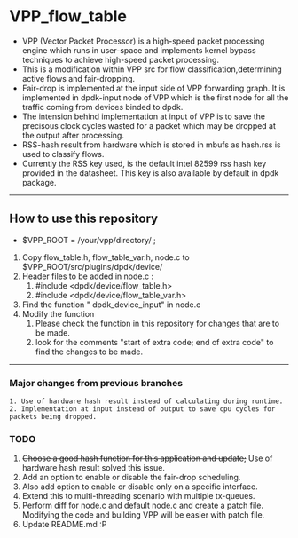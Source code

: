 # VPP_flow_table

* VPP (Vector Packet Processor) is a high-speed packet processing engine which runs in user-space and implements kernel bypass techniques to achieve high-speed packet processing.
* This is a modification within VPP src for flow classification,determining active flows and fair-dropping.
* Fair-drop is implemented at the input side of VPP forwarding graph. It is implemented in dpdk-input node of VPP which is the first node for all the traffic coming from devices binded to dpdk.
* The intension behind implementation at input of VPP is to save the precisous clock cycles wasted for a packet which may be dropped at the output after processing.
* RSS-hash result from hardware which is stored in mbufs as hash.rss is used to classify flows.
* Currently the RSS key used, is the default intel 82599 rss hash key provided in the datasheet. This key is also available by default in dpdk package.

----

## How to use this repository

   * $VPP_ROOT = /your/vpp/directory/ ;

   1. Copy flow_table.h, flow_table_var.h, node.c to $VPP_ROOT/src/plugins/dpdk/device/
   2. Header files to be added in node.c :
      1. #include <dpdk/device/flow_table.h>
      2. #include <dpdk/device/flow_table_var.h>
   3. Find the function " dpdk_device_input" in node.c
   4. Modify the function
      1. Please check the function in this repository for changes that are to be made.
      2. look for the comments "start of extra code; end of extra code" to find the changes to be made.

----
### Major changes from previous branches
    1. Use of hardware hash result instead of calculating during runtime.
    2. Implementation at input instead of output to save cpu cycles for packets being dropped.

### TODO

  1. ~~Choose a good hash function for this application and update;~~ Use of hardware hash result solved this issue.
  2. Add an option to enable or disable the fair-drop scheduling.
  3. Also add option to enable or disable only on a specific interface.
  4. Extend this to multi-threading scenario with multiple tx-queues.
  5. Perform diff for node.c and default node.c and create a patch file. Modifying the code and building VPP will be easier with patch file.
  6. Update README.md :P 
